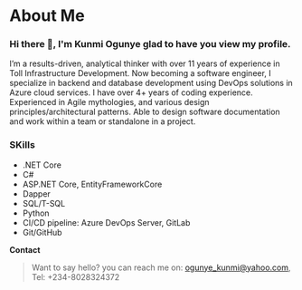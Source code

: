 # About Me
### Hi there 👋, I'm Kunmi Ogunye glad to have you view my profile.
I’m a results-driven, analytical thinker with over 11 years of experience in Toll Infrastructure Development. Now becoming a software engineer, I specialize in backend and database development using DevOps solutions in Azure cloud services. I have over 4+ years of coding experience. Experienced in Agile mythologies, and various design principles/architectural patterns. Able to design software documentation and work within a team or standalone in a project.

### SKills
* .NET Core
* C#
* ASP.NET Core, EntityFrameworkCore
* Dapper
* SQL/T-SQL
* Python
* CI/CD pipeline: Azure DevOps Server, GitLab
* Git/GitHub

**Contact**
 > Want to say hello? you can reach me on: ogunye_kunmi@yahoo.com, Tel: +234-8028324372
<!--
**ogunye/ogunye** is a ✨ _special_ ✨ repository because its `README.md` (this file) appears on your GitHub profile.

Here are some ideas to get you started: 

- 🔭 I’m currently working on ...
- 🌱 I’m currently learning ...
- 👯 I’m looking to collaborate on ...
- 🤔 I’m looking for help with ...
- 💬 Ask me about ...
- 📫 How to reach me: ...
- 😄 Pronouns: ...
- ⚡ Fun fact: ...
-->
